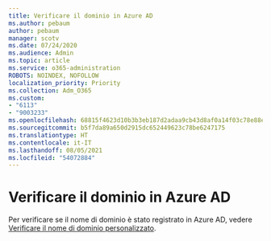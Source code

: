 ```yaml
---
title: Verificare il dominio in Azure AD
ms.author: pebaum
author: pebaum
manager: scotv
ms.date: 07/24/2020
ms.audience: Admin
ms.topic: article
ms.service: o365-administration
ROBOTS: NOINDEX, NOFOLLOW
localization_priority: Priority
ms.collection: Adm_O365
ms.custom:
- "6113"
- "9003233"
ms.openlocfilehash: 68815f4623d10b3b3eb187d2adaa9cb43d8af0a14f03c78e88ef6ebb52ed586d
ms.sourcegitcommit: b5f7da89a650d2915dc652449623c78be6247175
ms.translationtype: HT
ms.contentlocale: it-IT
ms.lasthandoff: 08/05/2021
ms.locfileid: "54072884"
---
```

# <a name="verify-your-domain-in-azure-ad"></a>Verificare il dominio in Azure AD

Per verificare se il nome di dominio è stato registrato in Azure AD, vedere [Verificare il nome di dominio personalizzato](https://docs.microsoft.com/azure/active-directory/fundamentals/add-custom-domain#verify-your-custom-domain-name).

